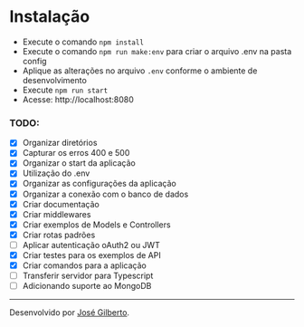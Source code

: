 
# Instalação

* Execute o comando `npm install`
* Execute o comando `npm run make:env` para criar o arquivo .env na pasta config
* Aplique as alterações no arquivo `.env` conforme o ambiente de desenvolvimento
* Execute `npm run start`
* Acesse: http://localhost:8080

### TODO:

* [x] Organizar diretórios  
* [x] Capturar os erros 400 e 500  
* [x] Organizar o start da aplicação
* [x] Utilização do .env
* [x] Organizar as configurações da aplicação
* [x] Organizar a conexão com o banco de dados
* [x] Criar documentação
* [x] Criar middlewares
* [x] Criar exemplos de Models e Controllers
* [x] Criar rotas padrões
* [ ] Aplicar autenticação oAuth2 ou JWT
* [x] Criar testes para os exemplos de API
* [x] Criar comandos para a aplicação
* [ ] Transferir servidor para Typescript
* [ ] Adicionando suporte ao MongoDB

---
Desenvolvido por [José Gilberto](https://github.com/jose-gilberto).